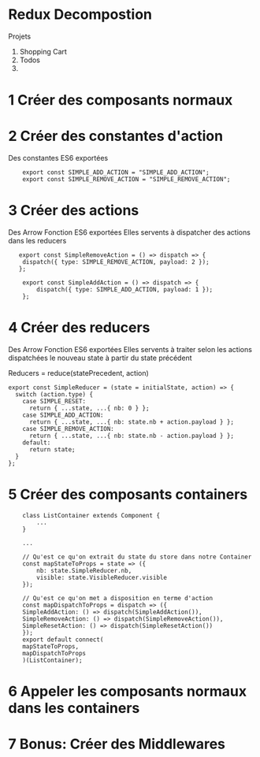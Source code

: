 # Redux Decompostion

Projets

1.  Shopping Cart
2.  Todos
3.

# 1 Créer des composants normaux

# 2 Créer des constantes d'action

Des constantes ES6 exportées

```
    export const SIMPLE_ADD_ACTION = "SIMPLE_ADD_ACTION";
    export const SIMPLE_REMOVE_ACTION = "SIMPLE_REMOVE_ACTION";
```

# 3 Créer des actions

Des Arrow Fonction ES6 exportées
Elles servents à dispatcher des actions dans les reducers

```
   export const SimpleRemoveAction = () => dispatch => {
    dispatch({ type: SIMPLE_REMOVE_ACTION, payload: 2 });
   };

    export const SimpleAddAction = () => dispatch => {
        dispatch({ type: SIMPLE_ADD_ACTION, payload: 1 });
    };
```

# 4 Créer des reducers

Des Arrow Fonction ES6 exportées
Elles servents à traiter selon les actions dispatchées le nouveau state à partir du state précédent

Reducers = reduce(statePrecedent, action)

```
export const SimpleReducer = (state = initialState, action) => {
  switch (action.type) {
    case SIMPLE_RESET:
      return { ...state, ...{ nb: 0 } };
    case SIMPLE_ADD_ACTION:
      return { ...state, ...{ nb: state.nb + action.payload } };
    case SIMPLE_REMOVE_ACTION:
      return { ...state, ...{ nb: state.nb - action.payload } };
    default:
      return state;
  }
};
```

# 5 Créer des composants containers

```
    class ListContainer extends Component {
        ...
    }

    ...

    // Qu'est ce qu'on extrait du state du store dans notre Container
    const mapStateToProps = state => ({
        nb: state.SimpleReducer.nb,
        visible: state.VisibleReducer.visible
    });

    // Qu'est ce qu'on met a disposition en terme d'action
    const mapDispatchToProps = dispatch => ({
    SimpleAddAction: () => dispatch(SimpleAddAction()),
    SimpleRemoveAction: () => dispatch(SimpleRemoveAction()),
    SimpleResetAction: () => dispatch(SimpleResetAction())
    });
    export default connect(
    mapStateToProps,
    mapDispatchToProps
    )(ListContainer);
```

# 6 Appeler les composants normaux dans les containers

# 7 Bonus: Créer des Middlewares

```

```
